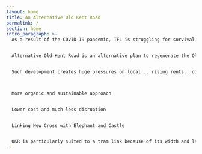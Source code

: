 ```yaml
---
layout: home
title: An Alternative Old Kent Road
permalink: /
section: home
intro_paragraph: >-
  As a result of the COVID-19 pandemic, TFL is struggling for survival. 


  Alternative Old Kent Road is an alternative plan to regenerate the Old Kent Road, which is not predicated on the speculative ..


  Such development creates huge pressures on local .. rising rents.. displacement of existing low income communities.

    

  More organic and sustainable approach


  Lower cost and much less disruption


  Linking New Cross with Elephant and Castle


  OKR is particularly suited to a tram link because of its width and lack of bends.
---
```


